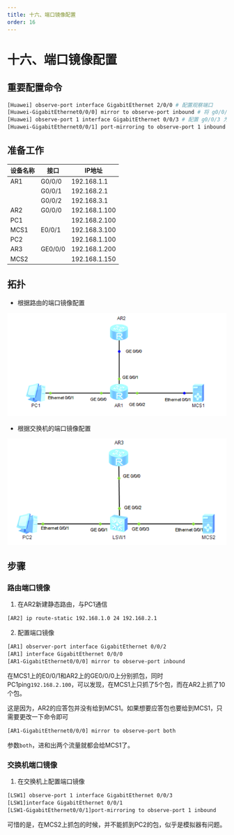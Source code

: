 ```yaml
---
title: 十六、端口镜像配置
order: 16
---
```


# 十六、端口镜像配置

## 重要配置命令

```bash
[Huawei] observe-port interface GigabitEthernet 2/0/0 # 配置观察端口
[Huawei-GigabitEthernet0/0/0] mirror to observe-port inbound # 将 g0/0/0 接口入方向流量镜像到观察端口
[Huawei] observe-port 1 interface GigabitEthernet 0/0/3 # 配置 g0/0/3 为本地观察端口，观察端口索引为 1
[Huawei-GigabitEthernet0/0/1] port-mirroring to observe-port 1 inbound # 将接口 g0/0/1 的入方向绑定到索引为 1 的观察端口上
```

## 准备工作

| 设备名称 | 接口    | IP地址        |
| -------- | ------- | ------------- |
| AR1      | G0/0/0  | 192.168.1.1   |
|          | G0/0/1  | 192.168.2.1   |
|          | G0/0/2  | 192.168.3.1   |
| AR2      | G0/0/0  | 192.168.1.100 |
| PC1      |         | 192.168.2.100 |
| MCS1     | E0/0/1  | 192.168.3.100 |
| PC2      |         | 192.168.1.100 |
| AR3      | GE0/0/0 | 192.168.1.200 |
| MCS2     |         | 192.168.1.150 |

## 拓扑

+ 根据路由的端口镜像配置

![image-20240922210029040](md_img/image-20240922210029040.png)

+ 根据交换机的端口镜像配置

![image-20240922212516335](md_img/image-20240922212516335.png)

## 步骤

### 路由端口镜像

1. 在AR2新建静态路由，与PC1通信

```bash
[AR2] ip route-static 192.168.1.0 24 192.168.2.1
```

2. 配置端口镜像

```bash
[AR1] observer-port interface GigabitEthernet 0/0/2
[AR1] interface GigabitEthernet 0/0/0
[AR1-GigabitEthernet0/0/0] mirror to observe-port inbound
```

在MCS1上的E0/0/1和AR2上的GE0/0/0上分别抓包，同时PC1ping`192.168.2.100`，可以发现，在MCS1上只抓了5个包，而在AR2上抓了10个包。

这是因为，AR2的应答包并没有给到MCS1。如果想要应答包也要给到MCS1，只需要更改一下命令即可

```bash
[AR1-GigabitEthernet0/0/0] mirror to observe-port both
```

参数`both`，进和出两个流量就都会给MCS1了。

### 交换机端口镜像

1. 在交换机上配置端口镜像

```bash
[LSW1] observe-port 1 interface GigabitEthernet 0/0/3
[LSW1]interface GigabitEthernet 0/0/1
[LSW1-GigabitEthernet0/0/1]port-mirroring to observe-port 1 inbound
```

可惜的是，在MCS2上抓包的时候，并不能抓到PC2的包，似乎是模拟器有问题。